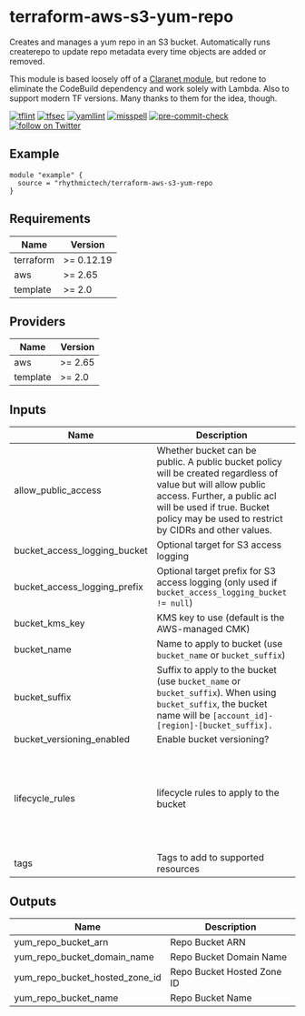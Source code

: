 # terraform-aws-s3-yum-repo

Creates and manages a yum repo in an S3 bucket. Automatically runs createrepo to update repo metadata every time objects are added or removed. 

This module is based loosely off of a [Claranet module](https://github.com/claranet/terraform-aws-s3-yum-repo), but redone to eliminate the CodeBuild dependency and work solely with Lambda. Also to support modern TF versions. Many thanks to them for the idea, though.

[![tflint](https://github.com/rhythmictech/terraform-aws-s3-yum-repo/workflows/tflint/badge.svg?branch=master&event=push)](https://github.com/rhythmictech/terraform-aws-s3-yum-repo/actions?query=workflow%3Atflint+event%3Apush+branch%3Amaster)
[![tfsec](https://github.com/rhythmictech/terraform-aws-s3-yum-repo/workflows/tfsec/badge.svg?branch=master&event=push)](https://github.com/rhythmictech/terraform-aws-s3-yum-repo/actions?query=workflow%3Atfsec+event%3Apush+branch%3Amaster)
[![yamllint](https://github.com/rhythmictech/terraform-aws-s3-yum-repo/workflows/yamllint/badge.svg?branch=master&event=push)](https://github.com/rhythmictech/terraform-aws-s3-yum-repo/actions?query=workflow%3Ayamllint+event%3Apush+branch%3Amaster)
[![misspell](https://github.com/rhythmictech/terraform-aws-s3-yum-repo/workflows/misspell/badge.svg?branch=master&event=push)](https://github.com/rhythmictech/terraform-aws-s3-yum-repo/actions?query=workflow%3Amisspell+event%3Apush+branch%3Amaster)
[![pre-commit-check](https://github.com/rhythmictech/terraform-aws-s3-yum-repo/workflows/pre-commit-check/badge.svg?branch=master&event=push)](https://github.com/rhythmictech/terraform-aws-s3-yum-repo/actions?query=workflow%3Apre-commit-check+event%3Apush+branch%3Amaster)
<a href="https://twitter.com/intent/follow?screen_name=RhythmicTech"><img src="https://img.shields.io/twitter/follow/RhythmicTech?style=social&logo=twitter" alt="follow on Twitter"></a>

## Example

```hcl
module "example" {
  source = "rhythmictech/terraform-aws-s3-yum-repo
}
```

<!-- BEGINNING OF PRE-COMMIT-TERRAFORM DOCS HOOK -->
## Requirements

| Name | Version |
|------|---------|
| terraform | >= 0.12.19 |
| aws | >= 2.65 |
| template | >= 2.0 |

## Providers

| Name | Version |
|------|---------|
| aws | >= 2.65 |
| template | >= 2.0 |

## Inputs

| Name | Description | Type | Default | Required |
|------|-------------|------|---------|:--------:|
| allow\_public\_access | Whether bucket can be public. A public bucket policy will be created regardless of value but will allow public access. Further, a public acl will be used if true. Bucket policy may be used to restrict by CIDRs and other values. | `bool` | `false` | no |
| bucket\_access\_logging\_bucket | Optional target for S3 access logging | `string` | `null` | no |
| bucket\_access\_logging\_prefix | Optional target prefix for S3 access logging (only used if `bucket_access_logging_bucket != null`) | `string` | `null` | no |
| bucket\_kms\_key | KMS key to use (default is the AWS-managed CMK) | `string` | `null` | no |
| bucket\_name | Name to apply to bucket (use `bucket_name` or `bucket_suffix`) | `string` | `null` | no |
| bucket\_suffix | Suffix to apply to the bucket (use `bucket_name` or `bucket_suffix`). When using `bucket_suffix`, the bucket name will be `[account_id]-[region]-[bucket_suffix].` | `string` | `"yumrepo"` | no |
| bucket\_versioning\_enabled | Enable bucket versioning? | `string` | `true` | no |
| lifecycle\_rules | lifecycle rules to apply to the bucket | <pre>list(object(<br>    {<br>      id                            = string<br>      enabled                       = bool<br>      prefix                        = string<br>      expiration                    = number<br>      noncurrent_version_expiration = number<br>  }))</pre> | `[]` | no |
| tags | Tags to add to supported resources | `map(string)` | `{}` | no |

## Outputs

| Name | Description |
|------|-------------|
| yum\_repo\_bucket\_arn | Repo Bucket ARN |
| yum\_repo\_bucket\_domain\_name | Repo Bucket Domain Name |
| yum\_repo\_bucket\_hosted\_zone\_id | Repo Bucket Hosted Zone ID |
| yum\_repo\_bucket\_name | Repo Bucket Name |

<!-- END OF PRE-COMMIT-TERRAFORM DOCS HOOK -->
